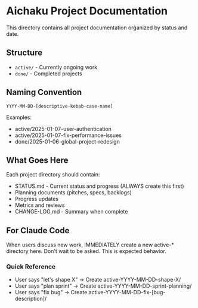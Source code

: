 # Aichaku Project Documentation

This directory contains all project documentation organized by status and date.

## Structure

- `active/` - Currently ongoing work
- `done/` - Completed projects

## Naming Convention

`YYYY-MM-DD-[descriptive-kebab-case-name]`

Examples:

- active/2025-01-07-user-authentication
- active/2025-01-07-fix-performance-issues
- done/2025-01-06-global-project-redesign

## What Goes Here

Each project directory should contain:

- STATUS.md - Current status and progress (ALWAYS create this first)
- Planning documents (pitches, specs, backlogs)
- Progress updates
- Metrics and reviews
- CHANGE-LOG.md - Summary when complete

## For Claude Code

When users discuss new work, IMMEDIATELY create a new active-\* directory here. Don't wait to be asked. This is expected
behavior.

### Quick Reference

- User says "let's shape X" → Create active-YYYY-MM-DD-shape-X/
- User says "plan sprint" → Create active-YYYY-MM-DD-sprint-planning/
- User says "fix bug" → Create active-YYYY-MM-DD-fix-[bug-description]/
